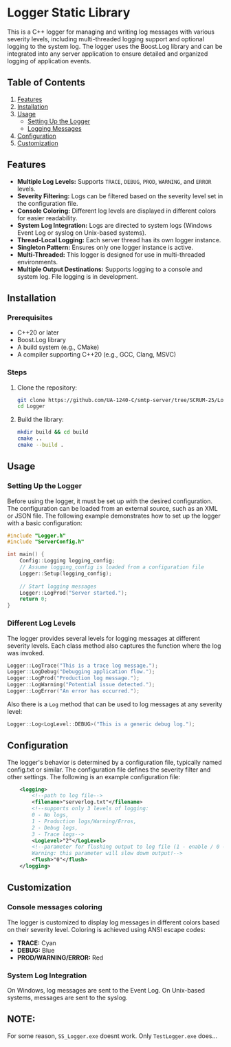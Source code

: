 # Logger Static Library

This is a C++ logger for managing and writing log messages with various severity levels, including multi-threaded logging support and optional logging to the system log. The logger uses the Boost.Log library and can be integrated into any server application to ensure detailed and organized logging of application events.

## Table of Contents

1. [Features](#features)
2. [Installation](#installation)
3. [Usage](#usage)
   - [Setting Up the Logger](#setting-up-the-logger)
   - [Logging Messages](#logging-messages)
4. [Configuration](#configuration)
5. [Customization](#customization)

## Features

- **Multiple Log Levels:** Supports `TRACE`, `DEBUG`, `PROD`, `WARNING`, and `ERROR` levels.
- **Severity Filtering:** Logs can be filtered based on the severity level set in the configuration file.
- **Console Coloring:** Different log levels are displayed in different colors for easier readability.
- **System Log Integration:** Logs are directed to system logs (Windows Event Log or syslog on Unix-based systems).
- **Thread-Local Logging:** Each server thread has its own logger instance.
- **Singleton Pattern:** Ensures only one logger instance is active.
- **Multi-Threaded:** This logger is designed for use in multi-threaded environments.
- **Multiple Output Destinations:** Supports logging to a console and system log. File logging is in development.

## Installation

### Prerequisites

- C++20 or later
- Boost.Log library
- A build system (e.g., CMake)
- A compiler supporting C++20 (e.g., GCC, Clang, MSVC)

### Steps
1. Clone the repository:
   ```bash
   git clone https://github.com/UA-1240-C/smtp-server/tree/SCRUM-25/Logger.git
   cd Logger
   ``` 
2. Build the library:
   ```bash
   mkdir build && cd build
   cmake ..
   cmake --build .
   ```

## Usage

### Setting Up the Logger

Before using the logger, it must be set up with the desired configuration. The configuration can be loaded from an external source, such as an XML or JSON file. The following example demonstrates how to set up the logger with a basic configuration:

```cpp
#include "Logger.h"
#include "ServerConfig.h"

int main() {
    Config::Logging logging_config;
    // Assume logging_config is loaded from a configuration file
    Logger::Setup(logging_config);
    
    // Start logging messages
    Logger::LogProd("Server started.");
    return 0;
}
```

### Different Log Levels

The logger provides several levels for logging messages at different severity levels. Each class method also captures the function where the log was invoked.

```cpp
Logger::LogTrace("This is a trace log message.");
Logger::LogDebug("Debugging application flow.");
Logger::LogProd("Production log message.");
Logger::LogWarning("Potential issue detected.");
Logger::LogError("An error has occurred.");
```

Also there is a `Log` method that can be used to log messages at any severity level:

```cpp
Logger::Log<LogLevel::DEBUG>("This is a generic debug log.");
```

## Configuration

The logger's behavior is determined by a configuration file, typically named config.txt or similar. The configuration file defines the severity filter and other settings. The following is an example configuration file:

```xml
	<logging>
		<!--path to log file-->
		<filename>"serverlog.txt"</filename>
		<!--supports only 3 levels of logging: 
		0 - No logs, 
		1 - Production logs/Warning/Erros, 
		2 - Debug logs, 
		3 - Trace logs-->
		<LogLevel>"2"</LogLevel>
		<!--parameter for flushing output to log file (1 - enable / 0 - disable). 
		Warning: this parameter will slow dowm output!-->
		<flush>"0"</flush>
	</logging>
```

## Customization

### Console messages coloring

The logger is customized to display log messages in different colors based on their severity level. Coloring is achieved using ANSI escape codes:

- **TRACE:** Cyan
- **DEBUG:** Blue
- **PROD/WARNING/ERROR:** Red

### System Log Integration

On Windows, log messages are sent to the Event Log. On Unix-based systems, messages are sent to the syslog.

## NOTE:
For some reason, `SS_Logger.exe` doesnt work. Only `TestLogger.exe` does...
